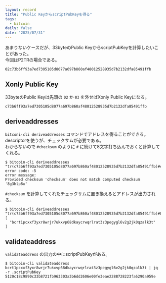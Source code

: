 ```yaml
---
layout: record
title: "Public KeyからscriptPubKeyを得る"
tags:
  - bitcoin
daily: false
date: "2025/07/31"
---
```


あまりないケースだが、33byteのPublic KeyからscriptPubKeyを計算したいことがあった。  
今回はP2TRの場合である。

`02c73b6ff93a7ed7305105d8077a697b860af48012528935d7b2132dfa85491ffb`

## Xonly Public Key

33byteのPublic Keyは先頭の `02` か `03` を外せばXonly Public Keyになる。

`c73b6ff93a7ed7305105d8077a697b860af48012528935d7b2132dfa85491ffb`

## deriveaddresses

`bitconi-cli deriveaddresses` コマンドでアドレスを得ることができる。  
descriptorを使うが、チェックサムが必要である。  
わからないので `#checksum` のように `#` に続けて8文字打ち込んでおくと計算してくれる。

```console
$ bitcoin-cli deriveaddresses "tr(c73b6ff93a7ed7305105d8077a697b860af48012528935d7b2132dfa85491ffb)#checksum"
error code: -5
error message:
Provided checksum 'checksum' does not match computed checksum '8g3hlp8x'
```

`#checksum` を計算してくれたチェックサムに置き換えるとアドレスが出力される。

```console
$ bitcoin-cli deriveaddresses "tr(c73b6ff93a7ed7305105d8077a697b860af48012528935d7b2132dfa85491ffb)#8g3hlp8x"
[
  "bcrt1pcxxf3yxr8wrjr7ukxvp68dkaycrwqrlrat3z3pegygl6v2g2jk0qzalk3t"
]
```

## validateaddress

`validateaddress` の出力の中にscriptPubKeyがある。

```console
$ bitcoin-cli validateaddress bcrt1pcxxf3yxr8wrjr7ukxvp68dkaycrwqrlrat3z3pegygl6v2g2jk0qzalk3t | jq -r .scriptPubKey
5120c18c9890c33b8721fb963303a3b6dd2606e00fe3eae2288728223fa6290a959e
```
